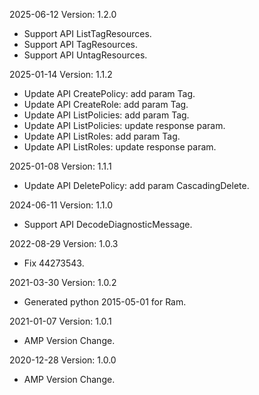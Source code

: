 2025-06-12 Version: 1.2.0
- Support API ListTagResources.
- Support API TagResources.
- Support API UntagResources.


2025-01-14 Version: 1.1.2
- Update API CreatePolicy: add param Tag.
- Update API CreateRole: add param Tag.
- Update API ListPolicies: add param Tag.
- Update API ListPolicies: update response param.
- Update API ListRoles: add param Tag.
- Update API ListRoles: update response param.


2025-01-08 Version: 1.1.1
- Update API DeletePolicy: add param CascadingDelete.


2024-06-11 Version: 1.1.0
- Support API DecodeDiagnosticMessage.


2022-08-29 Version: 1.0.3
- Fix 44273543.

2021-03-30 Version: 1.0.2
- Generated python 2015-05-01 for Ram.

2021-01-07 Version: 1.0.1
- AMP Version Change.

2020-12-28 Version: 1.0.0
- AMP Version Change.

